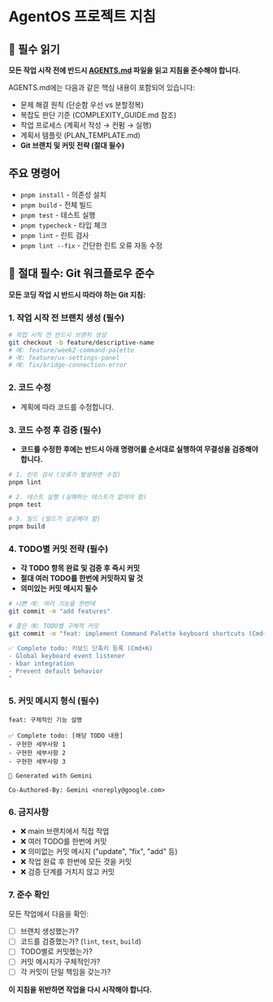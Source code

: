 # AgentOS 프로젝트 지침

## 🚨 필수 읽기

**모든 작업 시작 전에 반드시 [AGENTS.md](AGENTS.md) 파일을 읽고 지침을 준수해야 합니다.**

AGENTS.md에는 다음과 같은 핵심 내용이 포함되어 있습니다:

- 문제 해결 원칙 (단순함 우선 vs 분할정복)
- 복잡도 판단 기준 (COMPLEXITY_GUIDE.md 참조)
- 작업 프로세스 (계획서 작성 → 컨펌 → 실행)
- 계획서 템플릿 (PLAN_TEMPLATE.md)
- **Git 브랜치 및 커밋 전략 (절대 필수)**

## 주요 명령어

- `pnpm install` - 의존성 설치
- `pnpm build` - 전체 빌드
- `pnpm test` - 테스트 실행
- `pnpm typecheck` - 타입 체크
- `pnpm lint` - 린트 검사
- `pnpm lint --fix` - 간단한 린트 오류 자동 수정

## 🚨 절대 필수: Git 워크플로우 준수

**모든 코딩 작업 시 반드시 따라야 하는 Git 지침:**

### 1. 작업 시작 전 브랜치 생성 (필수)

```bash
# 작업 시작 전 반드시 브랜치 생성
git checkout -b feature/descriptive-name
# 예: feature/week2-command-palette
# 예: feature/ux-settings-panel
# 예: fix/bridge-connection-error
```

### 2. 코드 수정

- 계획에 따라 코드를 수정합니다.

### 3. 코드 수정 후 검증 (필수)

- **코드를 수정한 후에는 반드시 아래 명령어를 순서대로 실행하여 무결성을 검증해야 합니다.**

```bash
# 1. 린트 검사 (오류가 발생하면 수정)
pnpm lint

# 2. 테스트 실행 (실패하는 테스트가 없어야 함)
pnpm test

# 3. 빌드 (빌드가 성공해야 함)
pnpm build
```

### 4. TODO별 커밋 전략 (필수)

- **각 TODO 항목 완료 및 검증 후 즉시 커밋**
- **절대 여러 TODO를 한번에 커밋하지 말 것**
- **의미있는 커밋 메시지 필수**

```bash
# 나쁜 예: 여러 기능을 한번에
git commit -m "add features"

# 좋은 예: TODO별 구체적 커밋
git commit -m "feat: implement Command Palette keyboard shortcuts (Cmd+K)

✅ Complete todo: 키보드 단축키 등록 (Cmd+K)
- Global keyboard event listener
- kbar integration
- Prevent default behavior
"
```

### 5. 커밋 메시지 형식 (필수)

```
feat: 구체적인 기능 설명

✅ Complete todo: [해당 TODO 내용]
- 구현한 세부사항 1
- 구현한 세부사항 2
- 구현한 세부사항 3

🤖 Generated with Gemini

Co-Authored-By: Gemini <noreply@google.com>
```

### 6. 금지사항

- ❌ main 브랜치에서 직접 작업
- ❌ 여러 TODO를 한번에 커밋
- ❌ 의미없는 커밋 메시지 ("update", "fix", "add" 등)
- ❌ 작업 완료 후 한번에 모든 것을 커밋
- ❌ 검증 단계를 거치지 않고 커밋

### 7. 준수 확인

모든 작업에서 다음을 확인:

- [ ] 브랜치 생성했는가?
- [ ] 코드를 검증했는가? (`lint`, `test`, `build`)
- [ ] TODO별로 커밋했는가?
- [ ] 커밋 메시지가 구체적인가?
- [ ] 각 커밋이 단일 책임을 갖는가?

**이 지침을 위반하면 작업을 다시 시작해야 합니다.**
